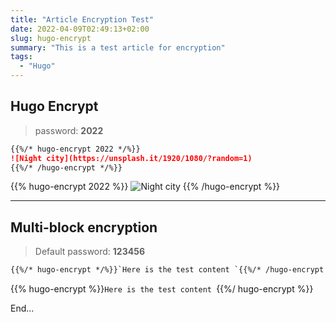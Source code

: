 ```yaml
---
title: "Article Encryption Test"
date: 2022-04-09T02:49:13+02:00
slug: hugo-encrypt
summary: "This is a test article for encryption"
tags:
  - "Hugo"
---
```


## Hugo Encrypt

> password: **2022**

````markdown
{{%/* hugo-encrypt 2022 */%}}
![Night city](https://unsplash.it/1920/1080/?random=1)
{{%/* /hugo-encrypt */%}}
````

{{% hugo-encrypt 2022 %}}
![Night city](https://unsplash.it/1920/1080/?random=1)
{{% /hugo-encrypt %}}

***

## Multi-block encryption

> Default password: **123456**

```markdown
{{%/* hugo-encrypt */%}}`Here is the test content `{{%/* /hugo-encrypt */%}}
```

{{% hugo-encrypt %}}`Here is the test content `{{%/ hugo-encrypt %}}

End...